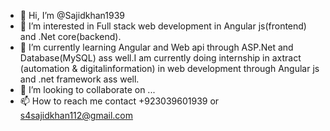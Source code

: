 - 👋 Hi, I’m @Sajidkhan1939
- 👀 I’m interested in Full stack web development in Angular js(frontend) and .Net core(backend). 
- 🌱 I’m currently learning Angular and Web api through ASP.Net and Database(MySQL) ass well.I am currently doing internship in axtract (automation & digitalinformation) in web development through Angular js and .net framework ass well.
- 💞️ I’m looking to collaborate on ...
- 📫 How to reach me contact +923039601939 or s4sajidkhan112@gmail.com

<!---
Sajidkhan1939/Sajidkhan1939 is a ✨ special ✨ repository because its `README.md` (this file) appears on your GitHub profile.
You can click the Preview link to take a look at your changes.
--->
